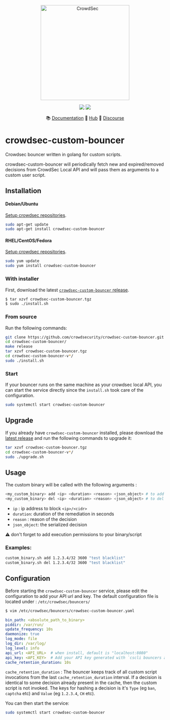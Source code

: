 <p align="center">
<img src="https://github.com/crowdsecurity/cs-custom-bouncer/raw/main/docs/assets/crowdsec_custom_logo.png" alt="CrowdSec" title="CrowdSec" width="280" height="300" />
</p>
<p align="center">
<img src="https://img.shields.io/badge/build-pass-green">
<img src="https://img.shields.io/badge/tests-pass-green">
</p>
<p align="center">
&#x1F4DA; <a href="#installation/">Documentation</a>
&#x1F4A0; <a href="https://hub.crowdsec.net">Hub</a>
&#128172; <a href="https://discourse.crowdsec.net">Discourse </a>
</p>


# crowdsec-custom-bouncer
Crowdsec bouncer written in golang for custom scripts.

crowdsec-custom-bouncer will periodically fetch new and expired/removed decisions from CrowdSec Local API and will pass them as arguments to a custom user script.

## Installation

#### Debian/Ubuntu

[Setup crowdsec repositories](https://doc.crowdsec.net/Crowdsec/v1/getting_started/installation/#setup-the-repository).


```bash
sudo apt-get update
sudo apt-get install crowdsec-custom-bouncer
```

#### RHEL/CentOS/Fedora

[Setup crowdsec repositories](https://doc.crowdsec.net/Crowdsec/v1/getting_started/installation/#setup-the-repository_1).


```bash
sudo yum update
sudo yum install crowdsec-custom-bouncer
```


### With installer

First, download the latest [`crowdsec-custom-bouncer` release](https://github.com/crowdsecurity/cs-custom-bouncer/releases).

```sh
$ tar xzvf crowdsec-custom-bouncer.tgz
$ sudo ./install.sh
```

### From source

Run the following commands:

```bash
git clone https://github.com/crowdsecurity/crowdsec-custom-bouncer.git
cd crowdsec-custom-bouncer/
make release
tar xzvf crowdsec-custom-bouncer.tgz
cd crowdsec-custom-bouncer-v*/
sudo ./install.sh
```

### Start

If your bouncer runs on the same machine as your crowdsec local API, you can start the service directly since the `install.sh` took care of the configuration.
```sh
sudo systemctl start crowdsec-custom-bouncer
```

## Upgrade

If you already have `crowdsec-custom-bouncer` installed, please download the [latest release](https://github.com/crowdsecurity/cs-custom-bouncer/releases) and run the following commands to upgrade it:

```bash
tar xzvf crowdsec-custom-bouncer.tgz
cd crowdsec-custom-bouncer-v*/
sudo ./upgrade.sh
```

## Usage

The custom binary will be called with the following arguments :

```bash
<my_custom_binary> add <ip> <duration> <reason> <json_object> # to add an IP address
<my_custom_binary> del <ip> <duration> <reason> <json_object> # to del an IP address
```

- `ip` : ip address to block `<ip>/<cidr>`
- `duration`: duration of the remediation in seconds
- `reason` : reason of the decision
- `json_object`: the serialized decision

:warning: don't forget to add execution permissions to your binary/script

### Examples:

```bash
custom_binary.sh add 1.2.3.4/32 3600 "test blacklist"
custom_binary.sh del 1.2.3.4/32 3600 "test blacklist"
```

## Configuration

Before starting the `crowdsec-custom-bouncer` service, please edit the configuration to add your API url and key.
The default configuration file is located under : `/etc/crowdsec/bouncers/`

```sh
$ vim /etc/crowdsec/bouncers/crowdsec-custom-bouncer.yaml
```

```yaml
bin_path: <absolute_path_to_binary>
piddir: /var/run/
update_frequency: 10s
daemonize: true
log_mode: file
log_dir: /var/log/
log_level: info
api_url: <API_URL>  # when install, default is "localhost:8080"
api_key: <API_KEY>  # Add your API key generated with `cscli bouncers add --name <bouncer_name>`
cache_retention_duration: 10s 
```

`cache_retention_duration` : The bouncer keeps track of all custom script invocations from the last `cache_retention_duration` interval. If a decision is identical to some decision already present in the cache, then the custom script is not invoked. The keys for hashing a decision is it's `Type` (eg `ban`, `captcha` etc) and `Value` (eg `1.2.3.4`,  `CH` etc).

You can then start the service:

```sh
sudo systemctl start crowdsec-custom-bouncer
```
